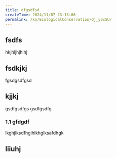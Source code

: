 ```yaml
---
title: dfgsdfsd
createTime: 2024/11/07 23:13:06
permalink: /ko/EcologicalConservation/Qj_y6cSU/
---
```



## fsdfs
hkjhljhjhlhj
## fsdkjkj

fgsdgsdfgsd

## kjjkj

gsdfgsdfgs
gsdfgsdfg

### 1.1 gfdgdf


lkghjlksdfhglhlkhglksafdhgk

## liiuhj

